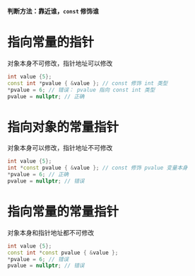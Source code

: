 **判断方法：靠近谁，`const` 修饰谁**
# 指向常量的指针

对象本身不可修改，指针地址可以修改

```cpp
int value {5};
const int *pvalue { &value }; // const 修饰 int 类型
*pvalue = 6; // 错误： pvalue 指向 const int 类型
pvalue = nullptr; // 正确
```
# 指向对象的常量指针

对象本身可以修改，指针地址不可修改

```cpp
int value {5};
int *const pvalue { &value }; // const 修饰 pvalue 变量本身
*pvalue = 6; // 正确
pvalue = nullptr; // 错误
```
# 指向常量的常量指针

对象本身和指针地址都不可修改

```cpp
int value {5};
const int *const pvalue { &value };
*pvalue = 6; // 错误
pvalue = nullptr; // 错误
```
